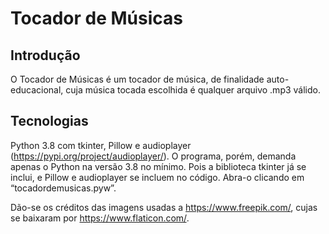 # Tocador de Músicas
## Introdução

O Tocador de Músicas é um tocador de música, de finalidade auto-educacional, cuja música tocada escolhida é qualquer arquivo .mp3 válido.



## Tecnologias

Python 3.8 com tkinter, Pillow e audioplayer (https://pypi.org/project/audioplayer/). O programa, porém, demanda apenas o Python na versão 3.8 no mínimo. Pois a biblioteca tkinter já se inclui, e Pillow e audioplayer se incluem no código. Abra-o clicando em “tocadordemusicas.pyw”.

Dão-se os créditos das imagens usadas a https://www.freepik.com/, cujas se baixaram por https://www.flaticon.com/.

